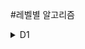 #레벨별 알고리즘
<details markdown="1">
<summary>D1</summary>

* [거꾸로 출력해 보아요](https://github.com/gospel306/Algorithm/blob/master/SWExpertAcademy/D1/(1545)%20%EA%B1%B0%EA%BE%B8%EB%A1%9C%20%EC%B6%9C%EB%A0%A5%ED%95%B4%20%EB%B3%B4%EC%95%84%EC%9A%94.java)
* [간단한 N의 약수](https://github.com/gospel306/Algorithm/blob/master/SWExpertAcademy/D1/(1933)%20%EA%B0%84%EB%8B%A8%ED%95%9C%20N%20%EC%9D%98%20%EC%95%BD%EC%88%98.java)
* [1대1 가위바위보](https://github.com/gospel306/Algorithm/blob/master/SWExpertAcademy/D1/(1936)%201%EB%8C%801%20%EA%B0%80%EC%9C%84%EB%B0%94%EC%9C%84%EB%B3%B4.java)
* [아주 간단한 계산기](https://github.com/gospel306/Algorithm/blob/master/SWExpertAcademy/D1/(1938)%20%EC%95%84%EC%A3%BC%20%EA%B0%84%EB%8B%A8%ED%95%9C%20%EA%B3%84%EC%82%B0%EA%B8%B0.java)
* [더블더블](https://github.com/gospel306/Algorithm/blob/master/SWExpertAcademy/D1/(2019)%20%EB%8D%94%EB%B8%94%EB%8D%94%EB%B8%94.java)
* [N줄덧셈](https://github.com/gospel306/Algorithm/blob/master/SWExpertAcademy/D1/(2025)%20N%EC%A4%84%EB%8D%A7%EC%85%88.java)
* [대각선 출력하기](https://github.com/gospel306/Algorithm/blob/master/SWExpertAcademy/D1/(2027)%20%EB%8C%80%EA%B0%81%EC%84%A0%20%EC%B6%9C%EB%A0%A5%ED%95%98%EA%B8%B0.java)
* [몫과 나머지 출력하기](https://github.com/gospel306/Algorithm/blob/master/SWExpertAcademy/D1/(2029)%20%EB%AA%AB%EA%B3%BC%20%EB%82%98%EB%A8%B8%EC%A7%80%20%EC%B6%9C%EB%A0%A5%ED%95%98%EA%B8%B0.java)
* [서랍의 비밀번호](https://github.com/gospel306/Algorithm/blob/master/SWExpertAcademy/D1/(2043)%20%EC%84%9C%EB%9E%8D%EC%9D%98%20%EB%B9%84%EB%B0%80%EB%B2%88%ED%98%B8.java)
* [스탬프 찍기](https://github.com/gospel306/Algorithm/blob/master/SWExpertAcademy/D1/(2046)%20%EC%8A%A4%ED%83%AC%ED%94%84%20%EC%B0%8D%EA%B8%B0.java)
* [신문 헤드라인](https://github.com/gospel306/Algorithm/blob/master/SWExpertAcademy/D1/(2047)%20%EC%8B%A0%EB%AC%B8%20%ED%97%A4%EB%93%9C%EB%9D%BC%EC%9D%B8.java)
* [알파벳을 숫자로 변환](https://github.com/gospel306/Algorithm/blob/master/SWExpertAcademy/D1/(2050)%20%EC%95%8C%ED%8C%8C%EB%B2%B3%EC%9D%84%20%EC%88%AB%EC%9E%90%EB%A1%9C%20%EB%B3%80%ED%99%98.java)
* [연월일 달력](https://github.com/gospel306/Algorithm/blob/master/SWExpertAcademy/D1/(2056)%20%EC%97%B0%EC%9B%94%EC%9D%BC%20%EB%8B%AC%EB%A0%A5.java)
* [자릿수 더하기](https://github.com/gospel306/Algorithm/blob/master/SWExpertAcademy/D1/(2058)%20%EC%9E%90%EB%A6%BF%EC%88%98%20%EB%8D%94%ED%95%98%EA%B8%B0.java)
* [중간값 찾기](https://github.com/gospel306/Algorithm/blob/master/SWExpertAcademy/D1/(2063)%20%EC%A4%91%EA%B0%84%EA%B0%92%20%EC%B0%BE%EA%B8%B0.java)
* [최대수 구하기](https://github.com/gospel306/Algorithm/blob/master/SWExpertAcademy/D1/(2068)%20%EC%B5%9C%EB%8C%80%EC%88%98%20%EA%B5%AC%ED%95%98%EA%B8%B0.java)
* [큰 놈, 작은 놈, 같은 놈](https://github.com/gospel306/Algorithm/blob/master/SWExpertAcademy/D1/(2070)%20%ED%81%B0%20%EB%86%88%2C%20%EC%9E%91%EC%9D%80%20%EB%86%88%2C%20%EA%B0%99%EC%9D%80%20%EB%86%88.java)
* [평균값 구하기](https://github.com/gospel306/Algorithm/blob/master/SWExpertAcademy/D1/(2071)%ED%8F%89%EA%B7%A0%EA%B0%92%20%EA%B5%AC%ED%95%98%EA%B8%B0%2Cjava)
* [홀수만 더하기](https://github.com/gospel306/Algorithm/blob/master/SWExpertAcademy/D1/(2072)%ED%99%80%EC%88%98%EB%A7%8C%20%EB%8D%94%ED%95%98%EA%B8%B0.java)


<summary>D2</summary>


</details>
